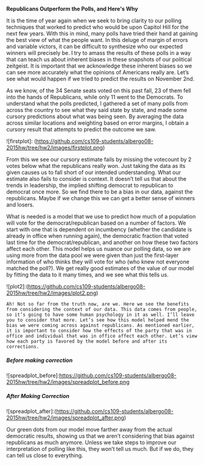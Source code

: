 **Republicans Outperform the Polls, and Here's Why**It is the time of year again when we seek to bring clarity to our polling techniques that worked to predict who would be upon Capitol Hill for the next few years. With this in mind, many polls have tried their hand at gaining the best view of what the people want. In this deluge of margin of errors and variable victors, it can be difficult to synthesize who our expected winners will precisely be. I try to amass the results of these polls in a way that can teach us about inherent biases in these snapshots of our political zeitgeist. It is important that we acknowledge these inherent biases so we can see more accurately what the opinions of Americans really are. Let’s see what would happen if we tried to predict the results on November 2nd.As we know, of the 34 Senate seats voted on this past fall, 23 of them fell into the hands of Republicans, while only 11 went to the Democrats. To understand what the polls predicted, I gathered a set of many polls from across the country to see what they said state by state, and made some cursory predictions about what was being seen. By averaging the data across similar locations and weighting based on error margins, I obtain a cursory result that attempts to predict the outcome we saw. 
![firstplot]: (https://github.com/cs109-students/albergo08-2015hw/tree/hw2/images/firstplot.png)From this we see our cursory estimate fails by missing the votecount by 2 votes below what the republicans really won. Just taking the data as its given causes us to fall short of our intended understanding. What our estimate also fails to consider is context. It doesn’t tell us that about the trends in leadership, the implied shifting democrat to republican to democrat once more. So we find there to be a bias in our data, against the republicans. Maybe if we change this we can get a better sense of winners and losers.What is needed is a model that we use to predict how much of a population will vote for the democrat/republican based on a number of factors. We start with one that is dependent on incumbency (whether the candidate is already in office when running again), the democratic fraction that voted last time for the democrat/republican, and another on how these two factors affect each other. This model helps us nuance our polling data, so we are using more from the data pool we were given than just the first-layer information of who thinks they will vote for who (who knew not everyone matched the poll?). We get really good estimates of the value of our model by fitting the data to it many times, and we see what this tells us.

![plot2]:(https://github.com/cs109-students/albergo08-2015hw/tree/hw2/images/plot2.png)	Ah! Not so far from the truth now, are we. Here we see the benefits from considering the context of our data. This data comes from people, so it’s going to have some human psychology in it as well. I’ll leave you to consider that more. Let’s see how this model helped mend the bias we were coming across against republicans. As mentioned earlier, it is important to consider how the effects of the party that was in office and individual that was in office affect each other. Let’s view how each party is favored by the model before and after its corrections.##### Before making correction![spreadplot_before]:https://github.com/cs109-students/albergo08-2015hw/tree/hw2/images/spreadplot_before.png##### After Making Correction![spreadplot_after]:(https://github.com/cs109-students/albergo08-2015hw/tree/hw2/images/spreadplot_after.png)Our green dots from our model move farther away from the actual democratic results, showing us that we aren’t considering that bias against republicans as much anymore. Unless we take steps to improve our interpretation of polling like this, they won’t tell us much. But if we do, they can tell us close to everything. 